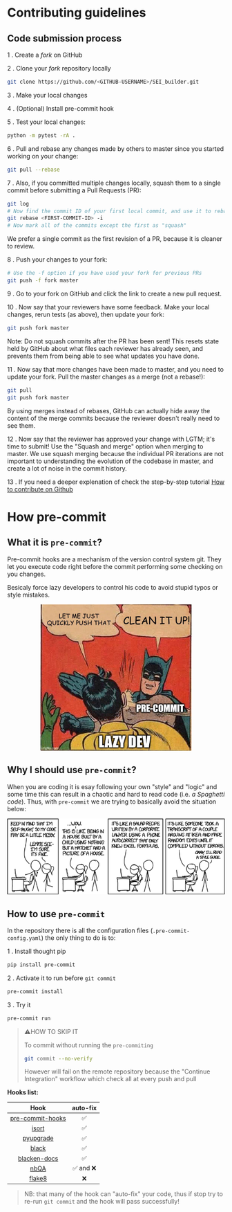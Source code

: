 # Contributing guidelines

## Code submission process

1 . Create a *fork* on GitHub

2 . Clone your *fork* repository locally

```bash
git clone https://github.com/<GITHUB-USERNAME>/SEI_builder.git
```

3 . Make your local changes

4 . (Optional) Install pre-commit hook

5 . Test your local changes:

```bash
python -m pytest -rA .
```

6 . Pull and rebase any changes made by others to master since you started working
on your change:

```bash
git pull --rebase
```

7 . Also, if you committed multiple changes locally, squash them to a single
commit before submitting a Pull Requests (PR):

```bash
git log
# Now find the commit ID of your first local commit, and use it to rebase
git rebase <FIRST-COMMIT-ID> -i
# Now mark all of the commits except the first as "squash"
```

We prefer a single commit as the first revision of a PR, because it is cleaner
 to review.

8 . Push your changes to your fork:

```bash
# Use the -f option if you have used your fork for previous PRs
git push -f fork master
```

9 . Go to your fork on GitHub and click the link to create a new pull request.

10 . Now say that your reviewers have some feedback. Make your local changes,
rerun tests (as above), then update your fork:

```bash
git push fork master
```

 Note: Do not squash commits after the PR has been sent! This resets state held
 by GitHub about what files each reviewer has already seen, and prevents them
 from being able to see what updates you have done.

11 . Now say that more changes have been made to master, and you need to update
your fork. Pull the master changes as a merge (not a rebase!):

```bash
git pull
git push fork master
```

 By using merges instead of rebases, GitHub can actually hide away the content
 of the merge commits because the reviewer doesn't really need to see them.

12 . Now say that the reviewer has approved your change with LGTM; it's time to
submit! Use the "Squash and merge" option when merging to master. We use squash
merging because the individual PR iterations are not important to understanding
the evolution of the codebase in master, and create a lot of noise in the
commit history.

13 . If you need a deeper explenation of check the step-by-step tutorial [How to contribute on Github](https://www.dataschool.io/how-to-contribute-on-github/)


# How pre-commit

## What it is `pre-commit`?

Pre-commit hooks are a mechanism of the version control system git.
They let you execute code right before the commit performing some checking on you changes.

Besicaly force lazy developers to control his code to avoid stupid typos or style mistakes.

<p align="center">
 <img
  width="350"
  alt="Lazy developers"
  src="img/fun-precommit.jpeg">
</p>

## Why I should use `pre-commit`?

When you are coding it is esay following your own "style" and "logic" and some time this can result in a chaotic and hard to read code (i.e. *a Spaghetti code*).
Thus, with `pre-commit` we are trying to basically avoid the situation below:

<p align="center">
 <img
  width="650"
  alt="Spaghetti Code"
  src="img/fun-codestyle.png">
</p>

## How to use `pre-commit`

In the repository there is all the configuration files (`.pre-commit-config.yaml`) the only thing to do is to:

1 . Install thought pip
```bash
pip install pre-commit
```

2 . Activate it to run before `git commit`
```bash
pre-commit install
```

3 . Try it

```bash
pre-commit run
```

>⚠️HOW TO SKIP IT
>
> To commit without running the `pre-commiting`
> ```bash
> git commit --no-verify
> ```
> However will fail on the remote repository because the "Continue Integration" workflow which check all at every push and pull

**Hooks list:**

| Hook | auto-fix |
| :---: | :---: |
| [pre-commit-hooks](https://github.com/pre-commit/pre-commit-hooks) | ✅ |
| [isort](https://github.com/timothycrosley/isort) | ✅ |
| [pyupgrade](https://github.com/asottile/pyupgrade) | ✅ |
| [black](https://github.com/psf/black) | ✅ |
| [blacken-docs](https://github.com/asottile/blacken-docs) | ✅ |
| [nbQA](https://github.com/nbQA-dev/nbQA) | ✅ and ❌ |
| [flake8](https://gitlab.com/pycqa/flake8) | ❌ |

> NB: that many of the hook can "auto-fix" your code, thus if stop try to re-run `git commit`
> and the hook will pass successfully!
